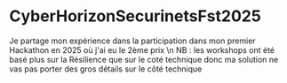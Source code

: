 # CyberHorizonSecurinetsFst2025
Je partage mon expérience dans la participation dans mon premier Hackathon en 2025 où j'ai eu le 2ème prix \n
NB : les workshops ont été basé plus sur la Résilience que sur le coté technique donc ma solution ne vas pas porter des gros détails sur le côté technique
